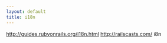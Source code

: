 ```yaml
---
layout: default
title: i18n
---
```


<!-- 需要安装 rails-18n gem 吗？
还是自己创建 zh-CN.yml 文件就行了
先从 t('hello') 开始聊起，这样比较容易理解表单验证部分的嵌套关系是怎么回事
 -->
 http://guides.rubyonrails.org/i18n.html
 http://railscasts.com/ i8n
